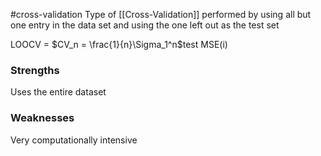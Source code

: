 #cross-validation 
Type of [[Cross-Validation]] performed by using all but one entry in the data set and using the one left out as the test set

LOOCV = $CV_n = \frac{1}{n}\Sigma_1^n$test MSE(i) 

### Strengths
Uses the entire dataset

### Weaknesses
Very computationally intensive